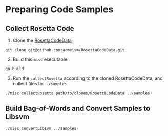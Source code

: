 Preparing Code Samples
================


## Collect Rosetta Code

1. Clone the [RosettaCodeData](https://github.com/acmeism/RosettaCodeData)
  ```
  git clone git@github.com:acmeism/RosettaCodeData.git
  ```
2. Build this `misc` executable
  ```
  go build
  ```
3. Run the `collectRosetta` according to the cloned RosettaCodeData, and collect
   files to `../samples`
  ```
  ./misc collectRosetta path/to/clones/RosettaCodeData ../samples
  ```

## Build Bag-of-Words and Convert Samples to Libsvm

```
./misc convertLibsvm ../samples
```
